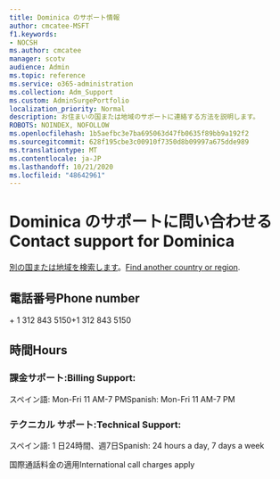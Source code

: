 ```yaml
---
title: Dominica のサポート情報
author: cmcatee-MSFT
f1.keywords:
- NOCSH
ms.author: cmcatee
manager: scotv
audience: Admin
ms.topic: reference
ms.service: o365-administration
ms.collection: Adm_Support
ms.custom: AdminSurgePortfolio
localization_priority: Normal
description: お住まいの国または地域のサポートに連絡する方法を説明します。
ROBOTS: NOINDEX, NOFOLLOW
ms.openlocfilehash: 1b5aefbc3e7ba695063d47fb0635f89bb9a192f2
ms.sourcegitcommit: 628f195cbe3c00910f7350d8b09997a675dde989
ms.translationtype: MT
ms.contentlocale: ja-JP
ms.lasthandoff: 10/21/2020
ms.locfileid: "48642961"
---
```

# <a name="contact-support-for-dominica"></a><span data-ttu-id="18e00-103">Dominica のサポートに問い合わせる</span><span class="sxs-lookup"><span data-stu-id="18e00-103">Contact support for Dominica</span></span>

<span data-ttu-id="18e00-104">[別の国または地域を検索します](../contact-support-for-business-products.md)。</span><span class="sxs-lookup"><span data-stu-id="18e00-104">[Find another country or region](../contact-support-for-business-products.md).</span></span>

## <a name="phone-number"></a><span data-ttu-id="18e00-105">電話番号</span><span class="sxs-lookup"><span data-stu-id="18e00-105">Phone number</span></span>
<span data-ttu-id="18e00-106">+ 1 312 843 5150</span><span class="sxs-lookup"><span data-stu-id="18e00-106">+1 312 843 5150</span></span>

## <a name="hours"></a><span data-ttu-id="18e00-107">時間</span><span class="sxs-lookup"><span data-stu-id="18e00-107">Hours</span></span>
### <a name="billing-support"></a><span data-ttu-id="18e00-108">課金サポート:</span><span class="sxs-lookup"><span data-stu-id="18e00-108">Billing Support:</span></span>

<span data-ttu-id="18e00-109">スペイン語: Mon-Fri 11 AM-7 PM</span><span class="sxs-lookup"><span data-stu-id="18e00-109">Spanish: Mon-Fri 11 AM-7 PM</span></span>

### <a name="technical-support"></a><span data-ttu-id="18e00-110">テクニカル サポート:</span><span class="sxs-lookup"><span data-stu-id="18e00-110">Technical Support:</span></span>

<span data-ttu-id="18e00-111">スペイン語: 1 日24時間、週7日</span><span class="sxs-lookup"><span data-stu-id="18e00-111">Spanish: 24 hours a day, 7 days a week</span></span>

<span data-ttu-id="18e00-112">国際通話料金の適用</span><span class="sxs-lookup"><span data-stu-id="18e00-112">International call charges apply</span></span>
